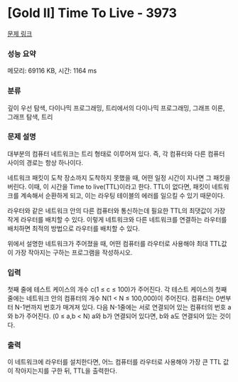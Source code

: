 # [Gold II] Time To Live - 3973 

[문제 링크](https://www.acmicpc.net/problem/3973) 

### 성능 요약

메모리: 69116 KB, 시간: 1164 ms

### 분류

깊이 우선 탐색, 다이나믹 프로그래밍, 트리에서의 다이나믹 프로그래밍, 그래프 이론, 그래프 탐색, 트리

### 문제 설명

<p>
	대부분의 컴퓨터 네트워크는 트리 형태로 이루어져 있다. 즉, 각 컴퓨터와 다른 컴퓨터 사이의 경로는 항상 하나이다.</p>

<p>
	네트워크 패킷이 도착 장소까지 도착하지 못했을 때, 어떤 일정 시간이 지나면 그 패킷을 버린다. 이때, 이 시간을 Time to live(TTL)이라고 한다. TTL이 없다면, 패킷이 네트워크를 계속해서 순환하게 되고, 이는 라우팅 테이블의 에러를 일으킬 수 있기 때문이다.</p>

<p>
	라우터와 같은 네트워크 안의 다른 컴퓨터와 통신하는데 필요한 TTL의 최댓값이 가장 작게 라우터를 배치할 수 있다. 이렇게 네트워크와 다른 네트워크를 연결하는 라우터를 배치하면 최적의 방법으로 라우터를 배치할 수 있다.</p>

<p>
	위에서 설명한 네트워크가 주어졌을 때, 어떤 컴퓨터를 라우터로 사용해야 최대 TTL값이 가장 작아지는 구하는 프로그램을 작성하시오.</p>

### 입력 

 <p>
	첫째 줄에 테스트 케이스의 개수 c(1 ≤ c ≤ 100)가 주어진다. 각 테스트 케이스의 첫째 줄에는 네트워크 안의 컴퓨터의 개수 N(1 < N ≤ 100,000)이 주어진다. 컴퓨터는 0번부터 N-1번까지 번호가 매겨져 있다. 다음 N-1줄에는 서로 연결되어 있는 컴퓨터의 번호 a와 b가 주어진다. (0 ≤ a,b < N) a와 b가 연결되어 있다면, b와 a도 연결되어 있는 것이다.</p>

### 출력 

 <p>
	이 네트워크에 라우터를 설치한다면, 어느 컴퓨터를 라우터로 사용해야 가장 큰 TTL 값이 작아지는지를 구한 뒤, TTL을 출력한다.</p>

